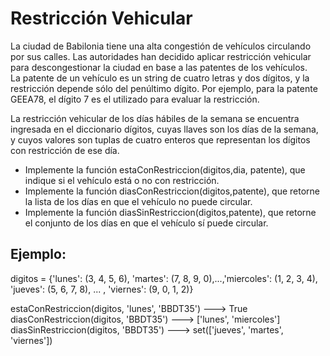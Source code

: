 # Restricción Vehicular

La ciudad de Babilonia tiene una alta congestión de vehículos circulando por sus calles.
Las autoridades han decidido aplicar restricción vehicular para descongestionar la
ciudad en base a las patentes de los vehículos.  
La patente de un vehículo es un string de cuatro letras y dos dígitos, y la restricción
depende sólo del penúltimo dígito. Por ejemplo, para la patente GEEA78, el dígito 7 es
el utilizado para evaluar la restricción.

La restricción vehicular de los días hábiles de la semana se encuentra ingresada en el
diccionario dígitos, cuyas llaves son los días de la semana, y cuyos valores son tuplas de
cuatro enteros que representan los dígitos con restricción de ese día.  
* Implemente la función estaConRestriccion(digitos,dia, patente), que indique si el
vehículo está o no con restricción.
* Implemente la función diasConRestriccion(digitos,patente), que retorne la lista
de los días en que el vehículo no puede circular.
* Implemente la función diasSinRestriccion(digitos,patente), que retorne el
conjunto de los días en que el vehículo sí puede circular.

## Ejemplo:
digitos = {'lunes': (3, 4, 5, 6), 'martes': (7, 8, 9, 0),...,'miercoles': (1, 2, 3, 4), 'jueves':
(5, 6, 7, 8), ... , 'viernes': (9, 0, 1, 2)}

estaConRestriccion(digitos, 'lunes', 'BBDT35') ---> True  
diasConRestriccion(digitos, 'BBDT35') ---> ['lunes', 'miercoles']  
diasSinRestriccion(digitos, 'BBDT35') ---> set(['jueves', 'martes', 'viernes'])
